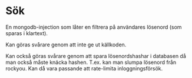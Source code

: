 # Sök

En mongodb-injection som låter en filtrera på användares lösenord (som sparas i
klartext).

Kan göras svårare genom att inte ge ut källkoden.

Kan också göras svårare genom att spara lösenordshashar i databasen då man
också måste knäcka hashen. T.ex. kan man slumpa lösenord från rockyou. Kan då
vara passande att rate-limita inloggningsförsök.
